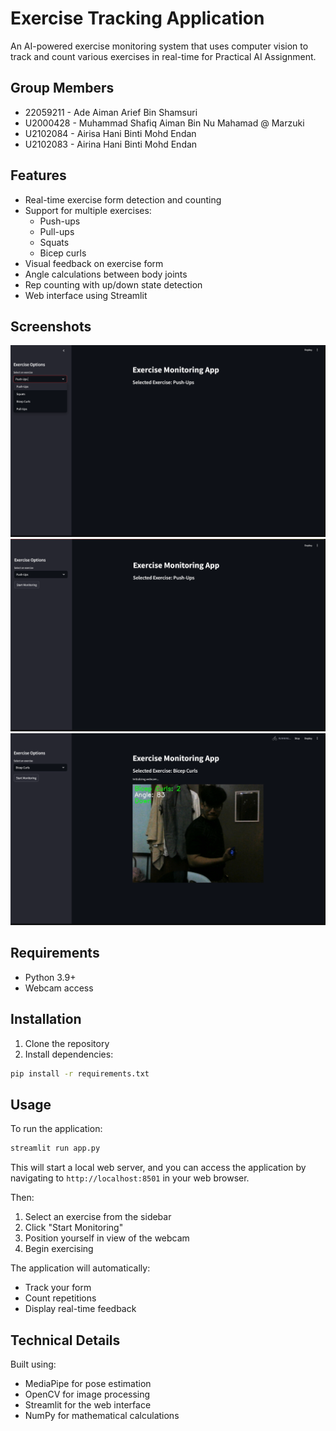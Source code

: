 # Exercise Tracking Application

An AI-powered exercise monitoring system that uses computer vision to track and count various exercises in real-time for Practical AI Assignment.

## Group Members

- 22059211 - Ade Aiman Arief Bin Shamsuri
- U2000428 - Muhammad Shafiq Aiman Bin Nu Mahamad @ Marzuki
- U2102084 - Airisa Hani Binti Mohd Endan
- U2102083 - Airina Hani Binti Mohd Endan

## Features

- Real-time exercise form detection and counting
- Support for multiple exercises:
  - Push-ups
  - Pull-ups
  - Squats
  - Bicep curls
- Visual feedback on exercise form
- Angle calculations between body joints
- Rep counting with up/down state detection
- Web interface using Streamlit

## Screenshots

![Screenshot 2](screenshots/screenshot2.png)
![Screenshot 3](screenshots/screenshot3.png)
![Screenshot 1](screenshots/screenshot1.png)


## Requirements

- Python 3.9+
- Webcam access

## Installation

1. Clone the repository
2. Install dependencies:

```bash
pip install -r requirements.txt
```

## Usage

To run the application:

```bash
streamlit run app.py
```

This will start a local web server, and you can access the application by navigating to `http://localhost:8501` in your web browser.

Then:
1. Select an exercise from the sidebar
2. Click "Start Monitoring" 
3. Position yourself in view of the webcam
4. Begin exercising

The application will automatically:
- Track your form
- Count repetitions
- Display real-time feedback

## Technical Details

Built using:
- MediaPipe for pose estimation
- OpenCV for image processing
- Streamlit for the web interface
- NumPy for mathematical calculations
